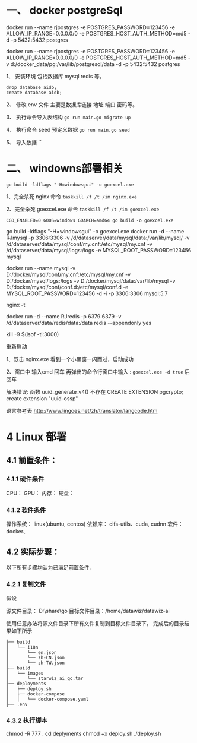 # 一、 docker postgreSql 
docker run --name rjpostgres -e POSTGRES_PASSWORD=123456  -e ALLOW_IP_RANGE=0.0.0.0/0 -e POSTGRES_HOST_AUTH_METHOD=md5 -d -p 5432:5432 postgres

docker run --name rjpostgres -e POSTGRES_PASSWORD=123456  -e ALLOW_IP_RANGE=0.0.0.0/0 -e POSTGRES_HOST_AUTH_METHOD=md5 -v d:/docker_data/pg:/var/lib/postgresql/data -d -p 5432:5432 postgres



1、 安装环境
    包括数据库 mysql redis 等。

    drop database aidb;
    create database aidb;

2、 修改 env 文件
    主要是数据库链接 地址 端口 密码等。

3、 执行命令导入表结构
    `go run main.go migrate up`

4、 执行命令 seed 预定义数据
    `go run main.go seed`

5、 导入数据
    ``

# 二、 windowns部署相关
`go build -ldflags "-H=windowsgui" -o goexcel.exe`

1、完全杀死 nginx 命令 
`taskkill /f /t /im nginx.exe`

2、完全杀死 goexcel.exe 命令
`taskkill /f /t /im goexcel.exe`

`CGO_ENABLED=0 GOOS=windows GOARCH=amd64 go build -o goexcel.exe`

go build -ldflags "-H=windowsgui" -o goexcel.exe
docker run -d --name RJmysql -p 3306:3306 -v /d/dataserver/data/mysql/data:/var/lib/mysql/ -v /d/dataserver/data/mysql/conf/my.cnf:/etc/mysql/my.cnf  -v /d/dataserver/data/mysql/logs:/logs -e MYSQL_ROOT_PASSWORD=123456 mysql

docker run --name mysql -v D:/docker/mysql/conf/my.cnf:/etc/mysql/my.cnf -v D:/docker/mysql/logs:/logs -v D:/docker/mysql/data:/var/lib/mysql -v  D:/docker/mysql/conf/conf.d:/etc/mysql/conf.d -e MYSQL_ROOT_PASSWORD=123456 -d -i -p 3306:3306 mysql:5.7

nginx -t

docker run -d --name RJredis -p 6379:6379 -v /d/dataserver/data/redis/data:/data redis --appendonly yes

 kill -9 $(lsof -ti:3000)
 
重新启动

1、双击 nginx.exe 看到一个小黑窗一闪而过，启动成功

2、窗口中 输入cmd 回车 
再弹出的命令行窗口中输入 : 
`goexcel.exe -d true`
 后回车



解决错误: 函数 uuid_generate_v4() 不存在
CREATE EXTENSION pgcrypto;
create extension "uuid-ossp"

语言参考表
http://www.lingoes.net/zh/translator/langcode.htm

# 4 Linux 部署

## 4.1 前置条件：

### 4.1.1 硬件条件
CPU：
GPU：
内存：
硬盘：


### 4.1.2 软件条件

操作系统： linux(ubuntu, centos)
依赖库： cifs-utils、cuda, cudnn
软件： docker、

## 4.2 实际步骤：

以下所有步骤均认为已满足前置条件.

### 4.2.1 复制文件
假设

源文件目录： D:\share\go
目标文件目录：/home/datawiz/datawiz-ai

使用任意办法将源文件目录下所有文件复制到目标文件目录下。
完成后的目录结果如下所示
```
├── build
│   └── i18n
│       └── en.json
│       └── zh-CN.json
│       └── zh-TW.json
├── build
│   └── images
│       └── starwiz_ai_go.tar
├── deployments
│   ├── deploy.sh
│   ├── docker-compose
│   │   └── docker-compose.yaml
├── .env
```

### 4.3.2 执行脚本
chmod -R 777 .
cd deplyments
chmod +x deploy.sh
./deploy.sh

